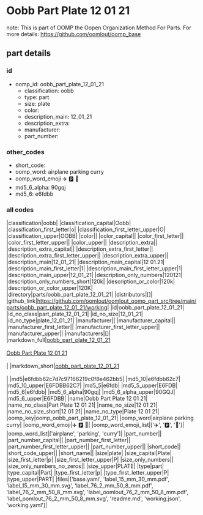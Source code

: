# Oobb Part Plate 12 01 21  

note: This is part of OOMP the Oopen Organization Method For Parts. For more details: https://github.com/oomlout/oomp_base

##  part details





### id
* oomp_id: oobb_part_plate_12_01_21
  * classification: oobb
  * type: part
  * size: plate
  * color: 
  * description_main: 12_01_21
  * description_extra: 
  * manufacturer: 
  * part_number: 

### other_codes
* short_code: 
* oomp_word: airplane parking curry
* oomp_word_emoji :airplane: :parking: :curry:
* md5_6_alpha: 90gqj
* md5_6: e6fdbb

### all codes 
|classification|oobb|
|classification_capital|Oobb|
|classification_first_letter|o|
|classification_first_letter_upper|O|
|classification_upper|OOBB|
|color||
|color_capital||
|color_first_letter||
|color_first_letter_upper||
|color_upper||
|description_extra||
|description_extra_capital||
|description_extra_first_letter||
|description_extra_first_letter_upper||
|description_extra_upper||
|description_main|12_01_21|
|description_main_capital|12 01.21|
|description_main_first_letter|1|
|description_main_first_letter_upper|1|
|description_main_upper|12_01_21|
|description_only_numbers|120121|
|description_only_numbers_short|120k|
|description_or_color|120k|
|description_or_color_upper|120K|
|directory|parts/oobb_part_plate_12_01_21|
|distributors|[]|
|github_link|https://github.com/oomlout/oomlout_oomp_part_src/tree/main/parts/oobb_part_plate_12_01_21/working|
|id|oobb_part_plate_12_01_21|
|id_no_class|part_plate_12_01_21|
|id_no_size|12_01_21|
|id_no_type|plate_12_01_21|
|manufacturer||
|manufacturer_capital||
|manufacturer_first_letter||
|manufacturer_first_letter_upper||
|manufacturer_upper||
|manufacturers|[]|
|markdown_full|[oobb_part_plate_12_01_21](https://github.com/oomlout/oomlout_oomp_part_src/tree/main/parts/oobb_part_plate_12_01_21/working)<br>[](https://github.com/oomlout/oomlout_oomp_part_src/tree/main/parts/oobb_part_plate_12_01_21/working)<br>[Oobb Part Plate 12 01 21](https://github.com/oomlout/oomlout_oomp_part_src/tree/main/parts/oobb_part_plate_12_01_21/working)<br><br>|
|markdown_short|[oobb_part_plate_12_01_21](https://github.com/oomlout/oomlout_oomp_part_src/tree/main/parts/oobb_part_plate_12_01_21/working)<br><br>|
|md5|e6fdbb62c7d7c97166219c0f8e462bb5|
|md5_10|e6fdbb62c7|
|md5_10_upper|E6FDBB62C7|
|md5_5|e6fdb|
|md5_5_upper|E6FDB|
|md5_6|e6fdbb|
|md5_6_alpha|90gqj|
|md5_6_alpha_upper|90GQJ|
|md5_6_upper|E6FDBB|
|name|Oobb Part Plate 12 01 21|
|name_no_class|Part Plate 12 01 21|
|name_no_size|12 01 21|
|name_no_size_short|12 01 21|
|name_no_type|Plate 12 01 21|
|oomp_key|oomp_oobb_part_plate_12_01_21|
|oomp_word|airplane parking curry|
|oomp_word_emoji|:airplane: :parking: :curry:|
|oomp_word_emoji_list|[':airplane:', ':parking:', ':curry:']|
|oomp_word_list|['airplane', 'parking', 'curry']|
|part_number||
|part_number_capital||
|part_number_first_letter||
|part_number_first_letter_upper||
|part_number_upper||
|short_code||
|short_code_upper||
|short_name||
|size|plate|
|size_capital|Plate|
|size_first_letter|p|
|size_first_letter_upper|P|
|size_only_numbers||
|size_only_numbers_no_zeros||
|size_upper|PLATE|
|type|part|
|type_capital|Part|
|type_first_letter|p|
|type_first_letter_upper|P|
|type_upper|PART|
|files|['base.yaml', 'label_15_mm_30_mm.pdf', 'label_15_mm_30_mm.svg', 'label_76_2_mm_50_8_mm.pdf', 'label_76_2_mm_50_8_mm.svg', 'label_oomlout_76_2_mm_50_8_mm.pdf', 'label_oomlout_76_2_mm_50_8_mm.svg', 'readme.md', 'working.json', 'working.yaml']|
